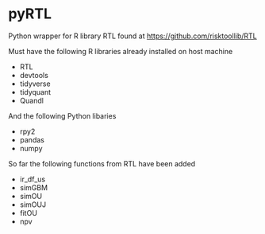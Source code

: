 # pyRTL

Python wrapper for R library RTL found at https://github.com/risktoollib/RTL

Must have the following R libraries already installed on host machine

* RTL
* devtools
* tidyverse
* tidyquant
* Quandl

And the following Python libaries

* rpy2
* pandas
* numpy

So far the following functions from RTL have been added

* ir_df_us
* simGBM
* simOU
* simOUJ
* fitOU
* npv
